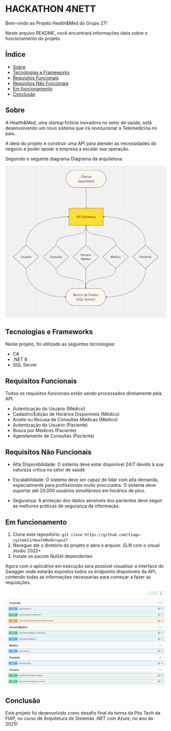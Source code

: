 # HACKATHON 4NETT

Bem-vindo ao Projeto Health&Med do Grupo 27!

Neste arquivo README, você encontrará informações úteis sobre o funcionamento do projeto.

## Índice

- [Sobre](#sobre)
- [Tecnologias e Frameworks](#tecnologias-e-frameworks)
- [Requisitos Funcionais](#requisitos-funcionais)
- [Requisitos Não Funcionais](#requisitos-não-funcionais)
- [Em funcionamento](#em-funcionamento)
- [Conclusão](#conclusão)

## Sobre

A Health&Med, uma startup fictícia inovadora no setor de saúde, está desenvolvendo um novo sistema que irá revolucionar a Telemedicina no país.

A ideia do projeto é construir uma API para atender as necessidades do negocio e poder apoiar a empresa a escalar sua operação.

Seguindo o seguinte diagrama Diagrama da arquitetura:

![](./Assets/DesenhodaSoluçãoMVP.png)

## Tecnologias e Frameworks 

Neste projeto, foi utilizado as seguintes tecnologias:

- C# 
- .NET 8
- SQL Server

## Requisitos Funcionais

Todos os requisitos funcionais estão sendo processados diretamente pela API.

- Autenticação do Usuário (Médico)
- Cadastro/Edição de Horários Disponíveis (Médico)
- Aceite ou Recusa de Consultas Médicas (Médico)
- Autenticação do Usuário (Paciente)
- Busca por Médicos (Paciente)
- Agendamento de Consultas (Paciente)

## Requisitos Não Funcionais

- Alta Disponibilidade:
O sistema deve estar disponível 24/7 devido à sua natureza crítica no setor de saúde.

- Escalabilidade:
O sistema deve ser capaz de lidar com alta demanda, especialmente para profissionais muito procurados.
O sistema deve suportar até 20.000 usuários simultâneos em horários de pico.

- Segurança:
A proteção dos dados sensíveis dos pacientes deve seguir as melhores práticas de segurança da informação.

## Em funcionamento

1. Clone este repositório: `git clone https://github.com/tiago-system13/HealhMedGrupo27`
2. Navegue até o diretório do projeto e abra o arquivo .SLN com o visual studio 2022+
3. Instale os pacote NuGet dependentes

Agora com o aplicativo em execução sera possivel visualisar a interface do Swagger onde estarão expostos todos os endpoints disponiveis da API, contendo todas as informações necessarias para começar a fazer as requisições.

![](./Assets/NuGet.png)

## Conclusão

Este projeto foi desenvolvido como desafio final da turma da Pós Tech da FIAP, no curso de Arquitetura de Sistemas .NET com Azure, no ano de 2025!
